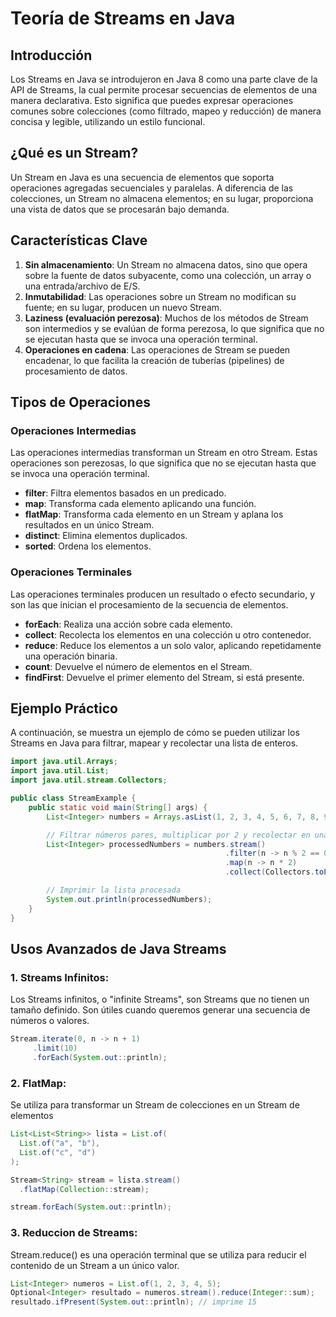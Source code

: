 # Teoría de Streams en Java

## Introducción

Los Streams en Java se introdujeron en Java 8 como una parte clave de la API de Streams, la cual permite procesar secuencias de elementos de una manera declarativa. Esto significa que puedes expresar operaciones comunes sobre colecciones (como filtrado, mapeo y reducción) de manera concisa y legible, utilizando un estilo funcional.

## ¿Qué es un Stream?

Un Stream en Java es una secuencia de elementos que soporta operaciones agregadas secuenciales y paralelas. A diferencia de las colecciones, un Stream no almacena elementos; en su lugar, proporciona una vista de datos que se procesarán bajo demanda.

## Características Clave

1. **Sin almacenamiento**: Un Stream no almacena datos, sino que opera sobre la fuente de datos subyacente, como una colección, un array o una entrada/archivo de E/S.
2. **Inmutabilidad**: Las operaciones sobre un Stream no modifican su fuente; en su lugar, producen un nuevo Stream.
3. **Laziness (evaluación perezosa)**: Muchos de los métodos de Stream son intermedios y se evalúan de forma perezosa, lo que significa que no se ejecutan hasta que se invoca una operación terminal.
4. **Operaciones en cadena**: Las operaciones de Stream se pueden encadenar, lo que facilita la creación de tuberías (pipelines) de procesamiento de datos.

## Tipos de Operaciones

### Operaciones Intermedias

Las operaciones intermedias transforman un Stream en otro Stream. Estas operaciones son perezosas, lo que significa que no se ejecutan hasta que se invoca una operación terminal.

- **filter**: Filtra elementos basados en un predicado.
- **map**: Transforma cada elemento aplicando una función.
- **flatMap**: Transforma cada elemento en un Stream y aplana los resultados en un único Stream.
- **distinct**: Elimina elementos duplicados.
- **sorted**: Ordena los elementos.

### Operaciones Terminales

Las operaciones terminales producen un resultado o efecto secundario, y son las que inician el procesamiento de la secuencia de elementos.

- **forEach**: Realiza una acción sobre cada elemento.
- **collect**: Recolecta los elementos en una colección u otro contenedor.
- **reduce**: Reduce los elementos a un solo valor, aplicando repetidamente una operación binaria.
- **count**: Devuelve el número de elementos en el Stream.
- **findFirst**: Devuelve el primer elemento del Stream, si está presente.

## Ejemplo Práctico

A continuación, se muestra un ejemplo de cómo se pueden utilizar los Streams en Java para filtrar, mapear y recolectar una lista de enteros.

```java
import java.util.Arrays;
import java.util.List;
import java.util.stream.Collectors;

public class StreamExample {
    public static void main(String[] args) {
        List<Integer> numbers = Arrays.asList(1, 2, 3, 4, 5, 6, 7, 8, 9, 10);

        // Filtrar números pares, multiplicar por 2 y recolectar en una lista
        List<Integer> processedNumbers = numbers.stream()
                                                .filter(n -> n % 2 == 0)
                                                .map(n -> n * 2)
                                                .collect(Collectors.toList());

        // Imprimir la lista procesada
        System.out.println(processedNumbers);
    }
}

```
## Usos Avanzados de Java Streams
### 1. Streams Infinitos: 
Los Streams infinitos, o "infinite Streams", son Streams que no tienen un tamaño definido. Son útiles cuando queremos generar una secuencia de números o valores. 

```java
Stream.iterate(0, n -> n + 1)
     .limit(10)
     .forEach(System.out::println);
```

### 2. FlatMap: 
Se utiliza para transformar un Stream de colecciones en un Stream de elementos
```java
List<List<String>> lista = List.of(
  List.of("a", "b"),
  List.of("c", "d")
);

Stream<String> stream = lista.stream()
  .flatMap(Collection::stream);

stream.forEach(System.out::println);
```

### 3. Reduccion de Streams: 
Stream.reduce() es una operación terminal que se utiliza para reducir el contenido de un Stream a un único valor.
```java
List<Integer> numeros = List.of(1, 2, 3, 4, 5);
Optional<Integer> resultado = numeros.stream().reduce(Integer::sum);
resultado.ifPresent(System.out::println); // imprime 15
```